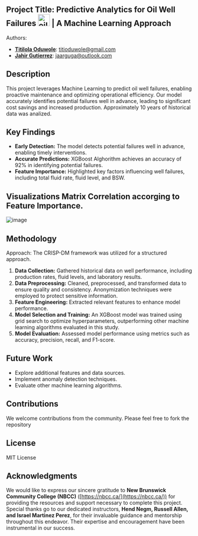 ## Project Title: Predictive Analytics for Oil Well Failures <img width="32" height="32" src="https://img.icons8.com/3d-fluency/32/oil-pump-jack.png" alt="oil-pump-jack"/> | A Machine Learning Approach 

Authors:
- **[Titilola Oduwole](https://github.com/titioduwole)**: titioduwole@gmail.com
- **[Jahir Gutierrez](https://github.com/jaarguga87)**: jaarguga@outlook.com

## Description

This project leverages Machine Learning to predict oil well failures, enabling proactive maintenance and optimizing operational efficiency. Our model accurately identifies potential failures well in advance, leading to significant cost savings and increased production. Approximately 10 years of historical data was analized. 

## Key Findings

- **Early Detection:** The model detects potential failures well in advance, enabling timely interventions.
- **Accurate Predictions:** XGBoost Alghorithm achieves an accuracy of 92% in identifying potential failures.
- **Feature Importance:** Highlighted key factors influencing well failures, including total fluid rate, fluid level, and BSW.

## Visualizations Matrix Correlation accorging to Feature Importance.

![image](https://github.com/user-attachments/assets/46e9e619-a2b9-496d-9f02-2594b88cbd8e)

## Methodology

Approach: The CRISP-DM framework was utilized for a structured approach. 

1. **Data Collection:** Gathered historical data on well performance, including production rates, fluid levels, and laboratory results.
2. **Data Preprocessing:** Cleaned, preprocessed, and transformed data to ensure quality and consistency. Anonymization techniques were employed to protect sensitive information.
3. **Feature Engineering:** Extracted relevant features to enhance model performance.
4. **Model Selection and Training:** An XGBoost model was trained using grid search to optimize hyperparameters, outperforming other machine learning algorithms evaluated in this study.
5. **Model Evaluation:** Assessed model performance using metrics such as accuracy, precision, recall, and F1-score.

## Future Work

- Explore additional features and data sources.
- Implement anomaly detection techniques.
- Evaluate other machine learning algorithms.

## Contributions

We welcome contributions from the community. Please feel free to fork the repository

## License

MIT License

## Acknowledgments

We would like to express our sincere gratitude to **New Brunswick Community College (NBCC)** ([https://nbcc.ca/](https://nbcc.ca/)) for providing the resources and support necessary to complete this project. Special thanks go to our dedicated instructors, **Hend Negm, Russell Allen, and Israel Martinez Perez**, for their invaluable guidance and mentorship throughout this endeavor. Their expertise and encouragement have been instrumental in our success.
